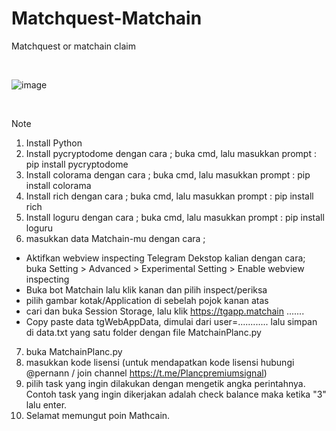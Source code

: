 # Matchquest-Matchain
Matchquest or matchain claim


<br>

![image](https://github.com/pernanplanc08/Matchquest-Matchain/assets/173180648/547b8e66-fc99-4f7f-a343-bd10b290550d)

<br>

Note
1. Install Python
2. Install pycryptodome dengan cara ; buka cmd, lalu masukkan prompt : pip install pycryptodome
3. Install colorama dengan cara ; buka cmd, lalu masukkan prompt : pip install colorama
4. Install rich dengan cara ; buka cmd, lalu masukkan prompt : pip install rich 
5. Install loguru dengan cara ; buka cmd, lalu masukkan prompt : pip install loguru
6. masukkan data Matchain-mu dengan cara ;
- Aktifkan webview inspecting Telegram Dekstop kalian dengan cara; buka Setting > Advanced > Experimental Setting > Enable webview inspecting
- Buka bot Matchain lalu klik kanan dan pilih inspect/periksa
- pilih gambar kotak/Application di sebelah pojok kanan atas
- cari dan buka Session Storage, lalu klik https://tgapp.matchain ....... 
- Copy paste data tgWebAppData, dimulai dari user=............ lalu simpan di data.txt yang satu folder dengan file MatchainPlanc.py
7. buka MatchainPlanc.py
8. masukkan kode lisensi (untuk mendapatkan kode lisensi hubungi @pernann / join channel https://t.me/Plancpremiumsignal)
9. pilih task yang ingin dilakukan dengan mengetik angka perintahnya. Contoh task yang ingin dikerjakan adalah check balance maka ketika "3" lalu enter. 
10. Selamat memungut poin Mathcain.
